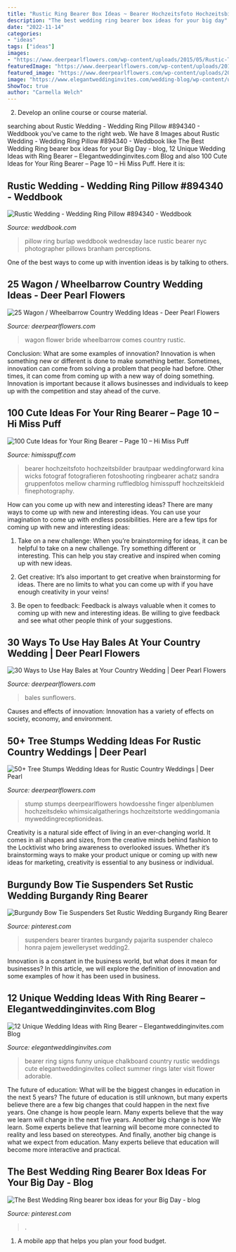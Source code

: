 ```yaml
---
title: "Rustic Ring Bearer Box Ideas ~ Bearer Hochzeitsfoto Hochzeitsbilder Brautpaar Weddingforward Kina Wicks Fotograf Fotografieren Fotoshooting Ringbearer Achatz Sandra Gruppenfotos Mellow Charming Ruffledblog Himisspuff Hochzeitskleid Finephotography"
description: "The best wedding ring bearer box ideas for your big day"
date: "2022-11-14"
categories:
- "ideas"
tags: ["ideas"]
images:
- "https://www.deerpearlflowers.com/wp-content/uploads/2015/05/Rustic-Tennessee-Barn-Wedding.jpg"
featuredImage: "https://www.deerpearlflowers.com/wp-content/uploads/2015/06/hay-bale-and-sunflowers-on-a-old-pickup-truck-wedding-decor-ideas.jpg"
featured_image: "https://www.deerpearlflowers.com/wp-content/uploads/2015/06/hay-bale-and-sunflowers-on-a-old-pickup-truck-wedding-decor-ideas.jpg"
image: "https://www.elegantweddinginvites.com/wedding-blog/wp-content/uploads/2015/08/adorable-ring-bearer-with-chalkboard-wedding-signs.jpg"
ShowToc: true
author: "Carmella Welch"
---
```



2. Develop an online course or course material.

	

		
searching about Rustic Wedding - Wedding Ring Pillow #894340 - Weddbook you've came to the right web. We have 8 Images about Rustic Wedding - Wedding Ring Pillow #894340 - Weddbook like The Best Wedding Ring bearer box ideas for your Big Day - blog, 12 Unique Wedding Ideas with Ring Bearer – Elegantweddinginvites.com Blog and also 100 Cute Ideas for Your Ring Bearer – Page 10 – Hi Miss Puff. Here it is:
		
    
## Rustic Wedding - Wedding Ring Pillow #894340 - Weddbook

<img loading=lazy src="http://s4.weddbook.me/t1/8/9/4/894340/wedding-details.jpg" onerror="this.onerror=null;this.src='https://tse4.mm.bing.net/th?id=OIP.CCty7dz5EYUU_lkY6nSyxAHaLH&amp;pid=15.1';" alt="Rustic Wedding - Wedding Ring Pillow #894340 - Weddbook">

_Source: weddbook.com_

>pillow ring burlap weddbook wednesday lace rustic bearer nyc photographer pillows branham perceptions. 

	

One of the best ways to come up with invention ideas is by talking to others.

    
## 25 Wagon / Wheelbarrow Country Wedding Ideas - Deer Pearl Flowers

<img loading=lazy src="https://www.deerpearlflowers.com/wp-content/uploads/2016/02/here-comes-the-bride-wagon-for-flower-girls.jpg" onerror="this.onerror=null;this.src='https://tse4.mm.bing.net/th?id=OIP._0jOuTpylSHxpa4_iGoTBQHaLI&amp;pid=15.1';" alt="25 Wagon / Wheelbarrow Country Wedding Ideas - Deer Pearl Flowers">

_Source: deerpearlflowers.com_

>wagon flower bride wheelbarrow comes country rustic. 

	

Conclusion: What are some examples of innovation?
Innovation is when something new or different is done to make something better. Sometimes, innovation can come from solving a problem that people had before. Other times, it can come from coming up with a new way of doing something. Innovation is important because it allows businesses and individuals to keep up with the competition and stay ahead of the curve.

    
## 100 Cute Ideas For Your Ring Bearer – Page 10 – Hi Miss Puff

<img loading=lazy src="https://www.himisspuff.com/wp-content/uploads/2016/07/Ring-Bearers-46.jpg" onerror="this.onerror=null;this.src='https://tse2.mm.bing.net/th?id=OIP.eBeUKVdURe2LkVtBWuy7UgHaLH&amp;pid=15.1';" alt="100 Cute Ideas for Your Ring Bearer – Page 10 – Hi Miss Puff">

_Source: himisspuff.com_

>bearer hochzeitsfoto hochzeitsbilder brautpaar weddingforward kina wicks fotograf fotografieren fotoshooting ringbearer achatz sandra gruppenfotos mellow charming ruffledblog himisspuff hochzeitskleid finephotography. 

	

How can you come up with new and interesting ideas?
There are many ways to come up with new and interesting ideas. You can use your imagination to come up with endless possibilities. Here are a few tips for coming up with new and interesting ideas:
1. Take on a new challenge: When you’re brainstorming for ideas, it can be helpful to take on a new challenge. Try something different or interesting. This can help you stay creative and inspired when coming up with new ideas.

2. Get creative: It’s also important to get creative when brainstorming for ideas. There are no limits to what you can come up with if you have enough creativity in your veins!

3. Be open to feedback: Feedback is always valuable when it comes to coming up with new and interesting ideas. Be willing to give feedback and see what other people think of your suggestions.

    
## 30 Ways To Use Hay Bales At Your Country Wedding | Deer Pearl Flowers

<img loading=lazy src="https://www.deerpearlflowers.com/wp-content/uploads/2015/06/hay-bale-and-sunflowers-on-a-old-pickup-truck-wedding-decor-ideas.jpg" onerror="this.onerror=null;this.src='https://tse1.mm.bing.net/th?id=OIP.SAtIzqIY2VUibTqx7l7ydgHaLH&amp;pid=15.1';" alt="30 Ways to Use Hay Bales at Your Country Wedding | Deer Pearl Flowers">

_Source: deerpearlflowers.com_

>bales sunflowers. 

	

Causes and effects of innovation:
Innovation has a variety of effects on society, economy, and environment.

    
## 50+ Tree Stumps Wedding Ideas For Rustic Country Weddings | Deer Pearl

<img loading=lazy src="https://www.deerpearlflowers.com/wp-content/uploads/2015/05/Rustic-Tennessee-Barn-Wedding.jpg" onerror="this.onerror=null;this.src='https://tse2.mm.bing.net/th?id=OIP.h42sGWKzadfcdLs_yP5grAHaLH&amp;pid=15.1';" alt="50+ Tree Stumps Wedding Ideas for Rustic Country Weddings | Deer Pearl">

_Source: deerpearlflowers.com_

>stump stumps deerpearlflowers howdoesshe finger alpenblumen hochzeitsdeko whimsicalgatherings hochzeitstorte weddingomania myweddingreceptionideas. 

	

Creativity is a natural side effect of living in an ever-changing world. It comes in all shapes and sizes, from the creative minds behind fashion to the Locktivist who bring awareness to overlooked issues. Whether it’s brainstorming ways to make your product unique or coming up with new ideas for marketing, creativity is essential to any business or individual.

    
## Burgundy Bow Tie Suspenders Set Rustic Wedding Burgandy Ring Bearer

<img loading=lazy src="https://i.pinimg.com/736x/45/62/73/456273a7675e94ee8e4d120c8afa3a42.jpg" onerror="this.onerror=null;this.src='https://tse3.mm.bing.net/th?id=OIP.2uNrxQNcbNuU5njPkrKaxAHaLH&amp;pid=15.1';" alt="Burgundy Bow Tie Suspenders Set Rustic Wedding Burgandy Ring Bearer">

_Source: pinterest.com_

>suspenders bearer tirantes burgandy pajarita suspender chaleco honra pajem jewelleryset wedding2. 

	

Innovation is a constant in the business world, but what does it mean for businesses? In this article, we will explore the definition of innovation and some examples of how it has been used in business.

    
## 12 Unique Wedding Ideas With Ring Bearer – Elegantweddinginvites.com Blog

<img loading=lazy src="https://www.elegantweddinginvites.com/wedding-blog/wp-content/uploads/2015/08/adorable-ring-bearer-with-chalkboard-wedding-signs.jpg" onerror="this.onerror=null;this.src='https://tse1.mm.bing.net/th?id=OIP.m6KJsZY4yj4uG9e1Uwdl7wHaLH&amp;pid=15.1';" alt="12 Unique Wedding Ideas with Ring Bearer – Elegantweddinginvites.com Blog">

_Source: elegantweddinginvites.com_

>bearer ring signs funny unique chalkboard country rustic weddings cute elegantweddinginvites collect summer rings later visit flower adorable. 

	

The future of education: What will be the biggest changes in education in the next 5 years?
The future of education is still unknown, but many experts believe there are a few big changes that could happen in the next five years. 
One change is how people learn. Many experts believe that the way we learn will change in the next five years. 
Another big change is how We learn. Some experts believe that learning will become more connected to reality and less based on stereotypes. 
And finally, another big change is what we expect from education. Many experts believe that education will become more interactive and practical.

    
## The Best Wedding Ring Bearer Box Ideas For Your Big Day - Blog

<img loading=lazy src="https://i.pinimg.com/736x/15/d0/5a/15d05a43dce29583af2d8eeacf57ad07.jpg" onerror="this.onerror=null;this.src='https://tse2.mm.bing.net/th?id=OIP.75kapD9ybMV1zUc60geoMQHaOC&amp;pid=15.1';" alt="The Best Wedding Ring bearer box ideas for your Big Day - blog">

_Source: pinterest.com_

>. 

	

1. A mobile app that helps you plan your food budget.

